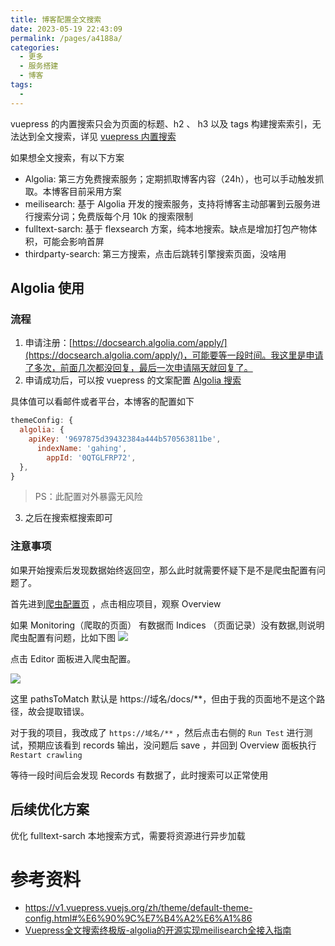 ```yaml
---
title: 博客配置全文搜索
date: 2023-05-19 22:43:09
permalink: /pages/a4188a/
categories: 
  - 更多
  - 服务搭建
  - 博客
tags: 
  - 
---
```


vuepress 的内置搜索只会为页面的标题、h2 、 h3 以及 tags 构建搜索索引，无法达到全文搜索，详见 [vuepress 内置搜索](https://v1.vuepress.vuejs.org/zh/theme/default-theme-config.html#%E5%86%85%E7%BD%AE%E6%90%9C%E7%B4%A2)

如果想全文搜索，有以下方案

- Algolia: 第三方免费搜索服务；定期抓取博客内容（24h），也可以手动触发抓取。本博客目前采用方案
- meilisearch: 基于 Algolia 开发的搜索服务，支持将博客主动部署到云服务进行搜索分词；免费版每个月 10k 的搜索限制
- fulltext-sarch: 基于 flexsearch 方案，纯本地搜索。缺点是增加打包产物体积，可能会影响首屏
- thirdparty-search: 第三方搜索，点击后跳转引擎搜索页面，没啥用

<!-- more -->

## Algolia 使用

### 流程
1. 申请注册：[https://docsearch.algolia.com/apply/](https://docsearch.algolia.com/apply/)，可能要等一段时间。我这里是申请了多次，前面几次都没回复，最后一次申请隔天就回复了。
2. 申请成功后，可以按 vuepress 的文案配置 [Algolia 搜索](https://v1.vuepress.vuejs.org/zh/theme/default-theme-config.html#algolia-%E6%90%9C%E7%B4%A2)

具体值可以看邮件或者平台，本博客的配置如下
```js
themeConfig: {
  algolia: {
    apiKey: '9697875d39432384a444b570563811be',
      indexName: 'gahing',
        appId: '0QTGLFRP72',
  },
}
```
> PS：此配置对外暴露无风险
3. 之后在搜索框搜索即可

### 注意事项

如果开始搜索后发现数据始终返回空，那么此时就需要怀疑下是不是爬虫配置有问题了。

首先进到[爬虫配置页](https://crawler.algolia.com/admin/crawlers) ，点击相应项目，观察 Overview

如果 Monitoring（爬取的页面） 有数据而 Indices （页面记录）没有数据,则说明爬虫配置有问题，比如下图
![](https://cdn.jsdelivr.net/gh/francecil/cdn-resouce/uploads/algolia-records-empty.png)

点击 Editor 面板进入爬虫配置。

![](https://cdn.jsdelivr.net/gh/francecil/cdn-resouce/uploads/algolia-crawler-error.png)

这里 pathsToMatch 默认是 https://域名/docs/**，但由于我的页面地不是这个路径，故会提取错误。

对于我的项目，我改成了 `https://域名/**` ，然后点击右侧的 `Run Test` 进行测试，预期应该看到 records 输出，没问题后 save ，并回到 Overview 面板执行 `Restart crawling`

等待一段时间后会发现 Records 有数据了，此时搜索可以正常使用


## 后续优化方案

优化 fulltext-sarch 本地搜索方式，需要将资源进行异步加载


# 参考资料

- https://v1.vuepress.vuejs.org/zh/theme/default-theme-config.html#%E6%90%9C%E7%B4%A2%E6%A1%86
- [Vuepress全文搜索终极版-algolia的开源实现meilisearch全接入指南](https://wiki.eryajf.net/pages/dfc792/)